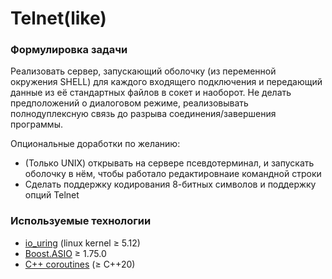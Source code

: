 # Telnet(like)

### Формулировка задачи
Реализовать сервер, запускающий оболочку (из переменной окружения SHELL) для каждого входящего подключения и передающий данные из её стандартных файлов в сокет и наоборот. Не делать предположений о диалоговом режиме, реализовывать полнодуплексную связь до разрыва соединения/завершения программы.
  
Опциональные доработки по желанию:  
 * (Только UNIX) открывать на сервере псевдотерминал, и запускать оболочку в нём, чтобы работало редактировнаие командной строки
 * Сделать поддержку кодирования 8-битных символов и поддержку опций Telnet

### Используемые технологии

* [io_uring](https://lwn.net/Articles/776703/) (linux kernel ≥ 5.12)
* [Boost.ASIO](https://www.boost.org/doc/libs/1_75_0/doc/html/boost_asio.html) ≥ 1.75.0
* [С++ coroutines](https://en.cppreference.com/w/cpp/language/coroutines) (≥ C++20)

